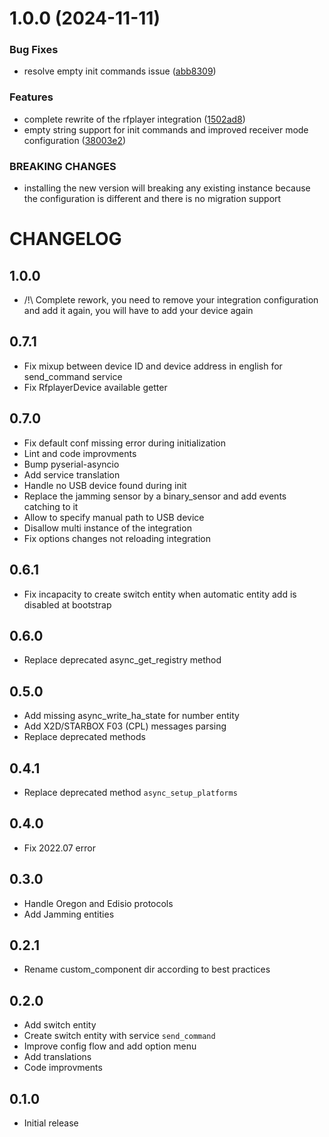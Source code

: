 # 1.0.0 (2024-11-11)


### Bug Fixes

* resolve empty init commands issue ([abb8309](https://github.com/gce-electronics/HA_RFPlayer/commit/abb8309dc8995edd68da41eceddddffe3c9f7f95))


### Features

* complete rewrite of the rfplayer integration ([1502ad8](https://github.com/gce-electronics/HA_RFPlayer/commit/1502ad80621fa2bd09d53b80dd2285330412d118))
* empty string support for init commands and improved receiver mode configuration ([38003e2](https://github.com/gce-electronics/HA_RFPlayer/commit/38003e2c4efc1f9b5ce3c40e1dc558c324928e90))


### BREAKING CHANGES

* installing the new version will breaking any existing instance because the configuration is different and there is no migration support

# CHANGELOG

## 1.0.0

- /!\ Complete rework, you need to remove your integration configuration and add it again, you will have to add your device again

## 0.7.1

- Fix mixup between device ID and device address in english for send_command service
- Fix RfplayerDevice available getter

## 0.7.0

- Fix default conf missing error during initialization
- Lint and code improvments
- Bump pyserial-asyncio
- Add service translation
- Handle no USB device found during init
- Replace the jamming sensor by a binary_sensor and add events catching to it
- Allow to specify manual path to USB device
- Disallow multi instance of the integration
- Fix options changes not reloading integration

## 0.6.1

- Fix incapacity to create switch entity when automatic entity add is disabled at bootstrap

## 0.6.0

- Replace deprecated async_get_registry method

## 0.5.0

- Add missing async_write_ha_state for number entity
- Add X2D/STARBOX F03 (CPL) messages parsing
- Replace deprecated methods

## 0.4.1

- Replace deprecated method `async_setup_platforms`

## 0.4.0

- Fix 2022.07 error

## 0.3.0

- Handle Oregon and Edisio protocols
- Add Jamming entities

## 0.2.1

- Rename custom_component dir according to best practices

## 0.2.0

- Add switch entity
- Create switch entity with service `send_command`
- Improve config flow and add option menu
- Add translations
- Code improvments

## 0.1.0

- Initial release
